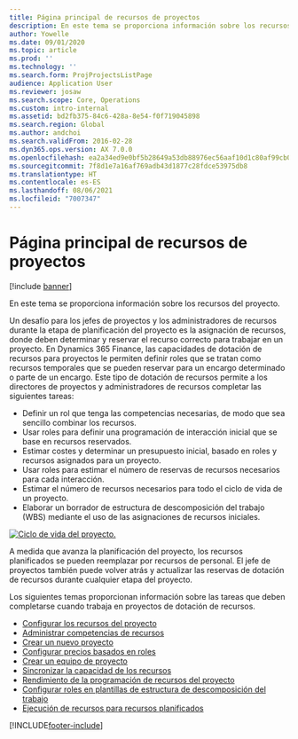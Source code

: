 ```yaml
---
title: Página principal de recursos de proyectos
description: En este tema se proporciona información sobre los recursos del proyecto.
author: Yowelle
ms.date: 09/01/2020
ms.topic: article
ms.prod: ''
ms.technology: ''
ms.search.form: ProjProjectsListPage
audience: Application User
ms.reviewer: josaw
ms.search.scope: Core, Operations
ms.custom: intro-internal
ms.assetid: bd2fb375-84c6-428a-8e54-f0f719045898
ms.search.region: Global
ms.author: andchoi
ms.search.validFrom: 2016-02-28
ms.dyn365.ops.version: AX 7.0.0
ms.openlocfilehash: ea2a34ed9e0bf5b28649a53db88976ec56aaf10d1c80af99cb0856250873a2ab
ms.sourcegitcommit: 7f8d1e7a16af769adb43d1877c28fdce53975db8
ms.translationtype: HT
ms.contentlocale: es-ES
ms.lasthandoff: 08/06/2021
ms.locfileid: "7007347"
---
```

# <a name="project-resourcing-home-page"></a>Página principal de recursos de proyectos

[!include [banner](../includes/banner.md)]

En este tema se proporciona información sobre los recursos del proyecto.

Un desafío para los jefes de proyectos y los administradores de recursos durante la etapa de planificación del proyecto es la asignación de recursos, donde deben determinar y reservar el recurso correcto para trabajar en un proyecto. En Dynamics 365 Finance, las capacidades de dotación de recursos para proyectos le permiten definir roles que se tratan como recursos temporales que se pueden reservar para un encargo determinado o parte de un encargo. Este tipo de dotación de recursos permite a los directores de proyectos y administradores de recursos completar las siguientes tareas:

- Definir un rol que tenga las competencias necesarias, de modo que sea sencillo combinar los recursos.
- Usar roles para definir una programación de interacción inicial que se base en recursos reservados.
- Estimar costes y determinar un presupuesto inicial, basado en roles y recursos asignados para un proyecto.
- Usar roles para estimar el número de reservas de recursos necesarios para cada interacción.
- Estimar el número de recursos necesarios para todo el ciclo de vida de un proyecto.
- Elaborar un borrador de estructura de descomposición del trabajo (WBS) mediante el uso de las asignaciones de recursos iniciales.

[![Ciclo de vida del proyecto.](./media/projectresourcing02-1024x812.jpg)](./media/projectresourcing02.jpg)

A medida que avanza la planificación del proyecto, los recursos planificados se pueden reemplazar por recursos de personal. El jefe de proyectos también puede volver atrás y actualizar las reservas de dotación de recursos durante cualquier etapa del proyecto.

Los siguientes temas proporcionan información sobre las tareas que deben completarse cuando trabaja en proyectos de dotación de recursos.

- [Configurar los recursos del proyecto](set-up-project-resources.md)
- [Administrar competencias de recursos](manage-resource-competencies.md)
- [Crear un nuevo proyecto](create-new-project.md)
- [Configurar precios basados en roles](set-up-role-based-pricing.md)
- [Crear un equipo de proyecto](create-project-team.md)
- [Sincronizar la capacidad de los recursos](synchronize-resource-capacity.md)
- [Rendimiento de la programación de recursos del proyecto](project-scheduling-performance.md)
- [Configurar roles en plantillas de estructura de descomposición del trabajo](set-up-roles-wbs-template.md)
- [Ejecución de recursos para recursos planificados](resource-fulfillment-planned-resources.md)


[!INCLUDE[footer-include](../includes/footer-banner.md)]